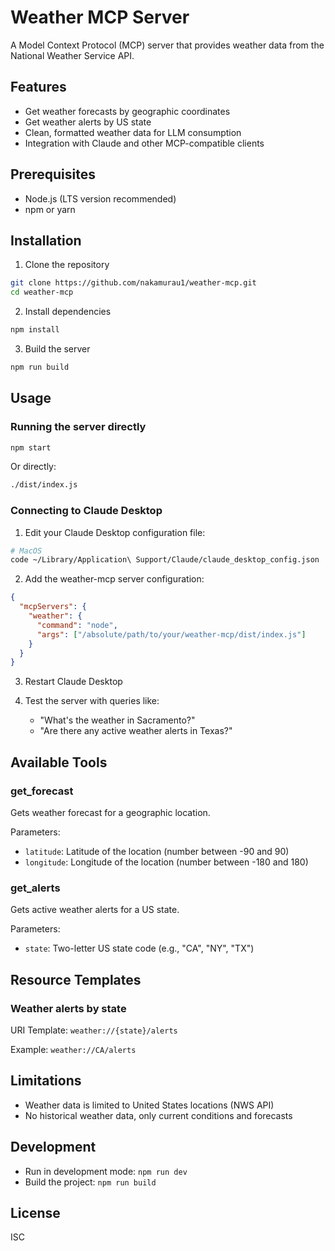 # Weather MCP Server

A Model Context Protocol (MCP) server that provides weather data from the National Weather Service API.

## Features

- Get weather forecasts by geographic coordinates
- Get weather alerts by US state
- Clean, formatted weather data for LLM consumption
- Integration with Claude and other MCP-compatible clients

## Prerequisites

- Node.js (LTS version recommended)
- npm or yarn

## Installation

1. Clone the repository
```bash
git clone https://github.com/nakamurau1/weather-mcp.git
cd weather-mcp
```

2. Install dependencies
```bash
npm install
```

3. Build the server
```bash
npm run build
```

## Usage

### Running the server directly

```bash
npm start
```

Or directly:

```bash
./dist/index.js
```

### Connecting to Claude Desktop

1. Edit your Claude Desktop configuration file:

```bash
# MacOS
code ~/Library/Application\ Support/Claude/claude_desktop_config.json
```

2. Add the weather-mcp server configuration:

```json
{
  "mcpServers": {
    "weather": {
      "command": "node",
      "args": ["/absolute/path/to/your/weather-mcp/dist/index.js"]
    }
  }
}
```

3. Restart Claude Desktop

4. Test the server with queries like:
   - "What's the weather in Sacramento?"
   - "Are there any active weather alerts in Texas?"

## Available Tools

### get_forecast

Gets weather forecast for a geographic location.

Parameters:
- `latitude`: Latitude of the location (number between -90 and 90)
- `longitude`: Longitude of the location (number between -180 and 180)

### get_alerts

Gets active weather alerts for a US state.

Parameters:
- `state`: Two-letter US state code (e.g., "CA", "NY", "TX")

## Resource Templates

### Weather alerts by state

URI Template: `weather://{state}/alerts`

Example: `weather://CA/alerts`

## Limitations

- Weather data is limited to United States locations (NWS API)
- No historical weather data, only current conditions and forecasts

## Development

- Run in development mode: `npm run dev`
- Build the project: `npm run build`

## License

ISC
